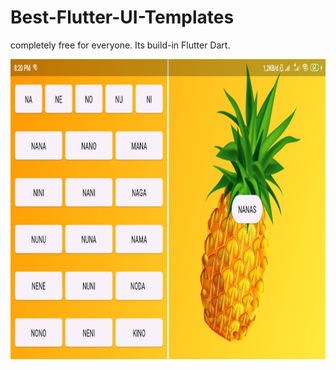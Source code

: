 # Best-Flutter-UI-Templates

completely free for everyone. Its build-in Flutter Dart.

<img src="screenshot/page2.jpg" height="480px" > 
